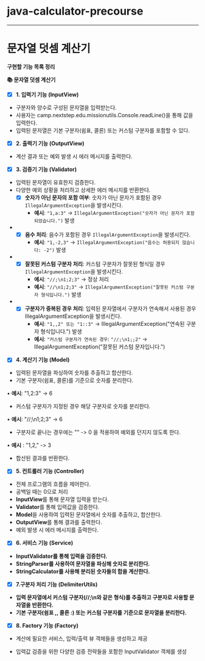 # java-calculator-precourse
---

# **문자열 덧셈 계산기**

**구현할 기능 목록 정리**

**📚 문자열 덧셈 계산기**

- [x] **1. 입력기 기능 (InputView)**

- 구분자와 양수로 구성된 문자열을 입력받는다.
- 사용자는 camp.nextstep.edu.missionutils.Console.readLine()을 통해 값을 입력한다.
- 입력된 문자열은 기본 구분자(쉼표, 콜론) 또는 커스텀 구분자를 포함할 수 있다.

- [x] **2. 출력기 기능 (OutputView)**

- 계산 결과 또는 예외 발생 시 에러 메시지를 출력한다.

- [x] **3. 검증기 기능 (Validator)**

- 입력된 문자열이 유효한지 검증한다.
- 다양한 예외 상황을 처리하고 상세한 에러 메시지를 반환한다.
    - [x] **숫자가 아닌 문자의 포함 여부**: 숫자가 아닌 문자가 포함된 경우 `IllegalArgumentException`을 발생시킨다.
        - **예시**: `"1,a:3"` → `IllegalArgumentException("숫자가 아닌 문자가 포함되었습니다.")` 발생
-
    - [x] **음수 처리**: 음수가 포함된 경우 `IllegalArgumentException`을 발생시킨다.
        - **예시**: `"1,-2,3"` → `IllegalArgumentException("음수는 허용되지 않습니다: -2")` 발생
-
    - [x] **잘못된 커스텀 구분자 처리**: 커스텀 구분자가 잘못된 형식일 경우 `IllegalArgumentException`을 발생시킨다.
        - **예시**: `"//;\n1;2;3"` → 정상 처리
        - **예시**: `"//\n1;2;3"` → `IllegalArgumentException("잘못된 커스텀 구분자 형식입니다.")` 발생
-
    - [x] **구분자가 중복된 경우 처리**: 입력된 문자열에서 구분자가 연속해서 사용된 경우 IllegalArgumentException을 발생시킨다.
        - **예시**: `"1,,2" 또는 "1::3"` → IllegalArgumentException("연속된 구분자 형식입니다.") 발생
        - **예시**: `"커스텀 구분자가 연속된 경우`: `"//;\n1;;2"` → IllegalArgumentException("잘못된 커스텀 문자입니다.")

- [x] **4. 계산기 기능 (Model)**

- 입력된 문자열을 파싱하여 숫자를 추출하고 합산한다.
- 기본 구분자(쉼표, 콜론)를 기준으로 숫자를 분리한다.

•    **예시**: "1,2:3" → 6

- 커스텀 구분자가 지정된 경우 해당 구분자로 숫자를 분리한다.

•    **예시**: "//;\n1;2;3" → 6

- 구분자로 끝나는 경우에는 "" -> 0 을 적용하여 예외를 던지지 않도록 한다.

•    **예시** : "1,2," -> 3

- 합산된 결과를 반환한다.

- [x] **5. 컨트롤러 기능 (Controller)**

- 전체 프로그램의 흐름을 제어한다.
- 공백일 때는 0으로 처리
- **InputView**를 통해 문자열 입력을 받는다.
- **Validator**를 통해 입력값을 검증한다.
- **Model**을 사용하여 입력된 문자열에서 숫자를 추출하고, 합산한다.
- **OutputView**를 통해 결과를 출력한다.
- 예외 발생 시 에러 메시지를 출력한다.

- [x] **6. 서비스 기능 (Service)**

- **InputValidator를 통해 입력을 검증한다.**
- **StringParser를 사용하여 문자열을 파싱해 숫자로 분리한다.**
- **StringCalculator를 사용해 분리된 숫자들의 합을 계산한다.**

- [x] **7.구분자 처리 기능 (DelimiterUtils)**

- **입력 문자열에서 커스텀 구분자(//;\n와 같은 형식)를 추출하고 구분자로 사용할 문자열을 반환한다.**
- **기본 구분자(쉼표 ,, 콜론 :) 또는 커스텀 구분자를 기준으로 문자열을 분리한다.**

- [x] **8. Factory 기능 (Factory)**

- 계산에 필요한 서비스, 입력/출력 뷰 객체들을 생성하고 제공

- 입력값 검증을 위한 다양한 검증 전략들을 포함한 InputValidator 객체를 생성
